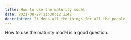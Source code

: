 ```yaml
---
title: How to use the maturity model
date: 2021-08-27T11:30:12.214Z
description: It does all the things for all the people.
---
```

How to use the maturity model is a good question.